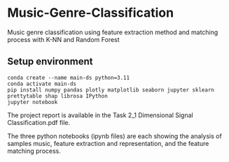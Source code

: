 # Music-Genre-Classification
Music genre classification using feature extraction method and matching process with K-NN and Random Forest
## Setup environment
```
conda create --name main-ds python=3.11
conda activate main-ds
pip install numpy pandas plotly matplotlib seaborn jupyter sklearn prettytable shap librosa IPython
jupyter notebook
```
The project report is available in the Task 2_1 Dimensional Signal Classification.pdf file. 

The three python notebooks (ipynb files) are each showing the analysis of samples music, feature extraction and representation, and the feature matching process.
